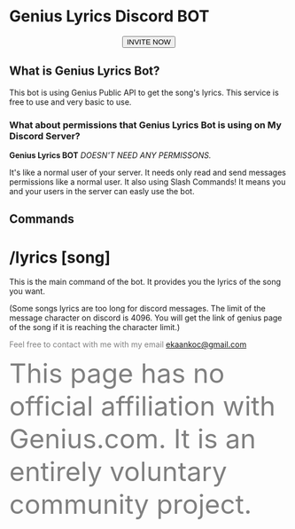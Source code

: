 # Genius Lyrics Discord BOT

<link rel="preconnect" href="https://fonts.gstatic.com"> 
<link type="text/css" rel="stylesheet" href="style.css" />
<link href="https://fonts.googleapis.com/css2?family=Bebas+Neue&display=swap" rel="stylesheet">

<center><a href="https://discord.com/oauth2/authorize?client_id=907979765909180506&scope=bot&permissions=2147483648"><button>INVITE NOW</button></a></center>

## What is Genius Lyrics Bot?
This bot is using Genius Public API to get the song's lyrics. This service is free to use and very basic to use.
### What about permissions that Genius Lyrics Bot is using on My Discord Server?
**Genius Lyrics BOT** _DOESN'T NEED ANY PERMISSONS._

It's like a normal user of your server. It needs only read and send messages permissions like a normal user. 
It also using Slash Commands! It means you and your users in the server can easly use the bot.

## Commands
# /lyrics [song]
  This is the main command of the bot. It provides you the lyrics of the song you want.
  
  (Some songs lyrics are too long for discord messages. The limit of the message character on discord is 4096. You will get the link of genius page of the song if it is reaching the character limit.)
  

<font color="gray">Feel free to contact with me with my email <a href="mailto:ekaankoc@gmail.com">ekaankoc@gmail.com</a></font>

<font color="gray" size="10"> This page has no official affiliation with Genius.com. It is an entirely voluntary community project.</font>
